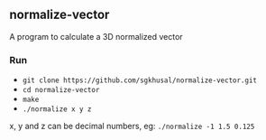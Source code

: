 ## normalize-vector
A program to calculate a 3D normalized vector

### Run
- `git clone https://github.com/sgkhusal/normalize-vector.git`
- `cd normalize-vector`
- `make`
- `./normalize x y z`

x, y and z can be decimal numbers, eg: `./normalize -1 1.5 0.125`
